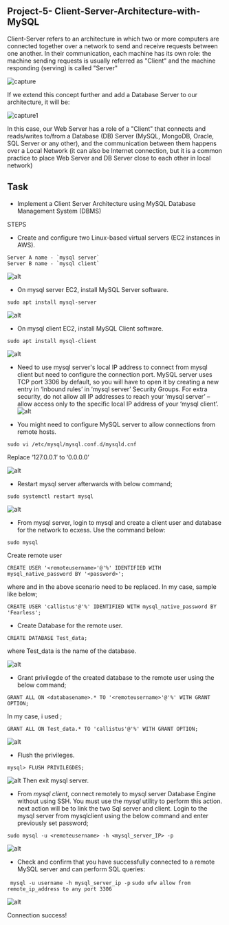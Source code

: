 ## Project-5- Client-Server-Architecture-with-MySQL ##

Client-Server refers to an architecture in which two or more computers are connected together over a network to send and receive requests between one another. In their communication, each machine has its own role: the machine sending requests is usually referred as "Client" and the machine responding (serving) is called "Server"

![capture](./Images/Capture.JPG)

If we extend this concept further and add a Database Server to our architecture, it will be:

![capture1](./Images/Capture1.JPG)

In this case, our Web Server has a role of a "Client" that connects and reads/writes to/from a Database (DB) Server (MySQL, MongoDB, Oracle, SQL Server or any other), and the communication between them happens over a Local Network (it can also be Internet connection, but it is a common practice to place Web Server and DB Server close to each other in local network)

## Task ##
- Implement a Client Server Architecture using MySQL Database Management System (DBMS)

STEPS
- Create and configure two Linux-based virtual servers (EC2 instances in AWS).
```
Server A name - `mysql server`
Server B name - `mysql client`
```
![alt](./Images/Server%20naming.JPG)

- On mysql server EC2, install MySQL Server software.
```
sudo apt install mysql-server
```
![alt](./Images/Install%20Mysql%20on%20Server.JPG)
- On mysql client EC2, install MySQL Client software.
```
sudo apt install mysql-client
```
![alt](./Images/Install%20Mysql%20on%20client.JPG)

- Need to use mysql server's local IP address to connect from mysql client but need to configure the connection port. MySQL server uses TCP port 3306 by default, so you will have to open it by creating a new entry in ‘Inbound rules’ in ‘mysql server’ Security Groups. For extra security, do not allow all IP addresses to reach your ‘mysql server’ – allow access only to the specific local IP address of your ‘mysql client’.
![alt](./Images/Sql%20Secuorty%20group%20port%20addition.JPG)

- You might need to configure MySQL server to allow connections from remote hosts.
```
sudo vi /etc/mysql/mysql.conf.d/mysqld.cnf
```
Replace ‘127.0.0.1’ to ‘0.0.0.0’

![alt](./Images/sudo%20vi-etc-mysql-mysql.conf.d-mysqld.JPG)

- Restart mysql server afterwards with below command;

```
sudo systemctl restart mysql
```
![alt](./Images/Restart%20Mysql%20server.JPG)

- From mysql server, login to mysql and create a client user and database for the network to ecxess. Use the command below:
```
sudo mysql
```
Create remote user
```
CREATE USER '<remoteusername>'@'%' IDENTIFIED WITH mysql_native_password BY '<password>';
```
where <remoteusername> and <password> in the above scenario need to be replaced. In my case, sample like below;
```
CREATE USER 'callistus'@'%' IDENTIFIED WITH mysql_native_password BY 'Fearless';
```
- Create Database for the remote user.
```
CREATE DATABASE Test_data;
```
where Test_data is the name of the database.

![alt](./Images/create%20database.JPG)

- Grant privilegde of the created database to the remote user using the below command;
```
GRANT ALL ON <databasename>.* TO '<remoteusername>'@'%' WITH GRANT OPTION;
```
In my case, i used ;

```
GRANT ALL ON Test_data.* TO 'callistus'@'%' WITH GRANT OPTION;
```
![alt](./Images/Database%20access%20granted%20to%20remoteuser.JPG)

- Flush the privileges.
```
mysql> FLUSH PRIVILEGDES;
```
![alt](./Images/Flush%20privileges.JPG)
Then exit mysql server.

- From *mysql client*,  connect remotely to mysql server Database Engine without using SSH. You must use the *mysql* utility to perform this action.
next action will be to link the two Sql server and client.
Login to the mysql server from mysqlclient using the below command and enter previously set password;

```
sudo mysql -u <remoteusername> -h <mysql_server_IP> -p
```
![alt](./Images/Login%20from%20client%20to%20server.JPG)



- Check and confirm that you have successfully connected to a remote MySQL server and can perform SQL queries:

 `` mysql -u username -h mysql_server_ip -p``
 ``sudo ufw allow from remote_ip_address to any port 3306``

 ![alt](./Images/database%20connection%20success.JPG)

Connection success!

